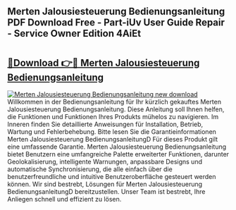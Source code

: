 ## Merten Jalousiesteuerung Bedienungsanleitung PDF Download Free - Part-iUv User Guide Repair - Service Owner Edition 4AiEt

# <h2><a href="http://df5e5c.blite.top/?on=Merten+Jalousiesteuerung+Bedienungsanleitung">🔗Download 👉🔴 Merten Jalousiesteuerung Bedienungsanleitung</a></h2>

[![Merten Jalousiesteuerung Bedienungsanleitung new download](https://i.imgur.com/lujVjoI.png)](http://df5e5c.blite.top/?on=Merten+Jalousiesteuerung+Bedienungsanleitung)
Willkommen in der Bedienungsanleitung für Ihr kürzlich gekauftes Merten Jalousiesteuerung Bedienungsanleitung. Diese Anleitung soll Ihnen helfen, die Funktionen und Funktionen Ihres Produkts mühelos zu navigieren. Im Inneren finden Sie detaillierte Anweisungen für Installation, Betrieb, Wartung und Fehlerbehebung. Bitte lesen Sie die Garantieinformationen Merten Jalousiesteuerung BedienungsanleitungD Für dieses Produkt gilt eine umfassende Garantie. Merten Jalousiesteuerung Bedienungsanleitung bietet Benutzern eine umfangreiche Palette erweiterter Funktionen, darunter Geolokalisierung, intelligente Warnungen, anpassbare Designs und automatische Synchronisierung, die alle einfach über die benutzerfreundliche und intuitive Benutzeroberfläche gesteuert werden können. Wir sind bestrebt, Lösungen für Merten Jalousiesteuerung BedienungsanleitungD bereitzustellen. Unser Team ist bestrebt, Ihre Anliegen schnell und effizient zu lösen.
